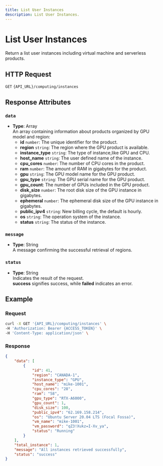 ```yaml
---
title: List User Instances
description: List User Instances.
---
```


# List User Instances

Return a list user instances including virtual machine and serverless products.

## HTTP Request

`GET` `{API_URL}/computing/instances`

## Response Attributes

### `data`

- **Type**: Array  
  An array containing information about products organized by GPU model and region:
  - **id** `number`: The unique identifier for the product.
  - **region** `string`: The region where the GPU product is available.
  - **instance_type** `string`: The type of instance,like GPU and CPU.
  - **host_name** `string`: The user defined name of the instance.
  - **cpu_cores** `number`: The number of CPU cores in the product.
  - **ram** `number`: The amount of RAM in gigabytes for the product.
  - **gpu** `string`: The GPU model name for the GPU product.
  - **gpu_type** `string`: The GPU serial name for the GPU product.
  - **gpu_count**: The number of GPUs included in the GPU product.
  - **disk_size** `number`: The root disk size of the GPU instance in gigabytes.
  - **ephemeral** `number`: The ephemeral disk size of the GPU instance in gigabytes.
  - **public_ipv4** `string`: New billing cycle, the default is hourly.
  - **os** `string`: The operation system of the instance.
  - **status** `string`: The status of the instance.

### `message`

- **Type**: String  
  A message confirming the successful retrieval of regions.

### `status`

- **Type**: String  
  Indicates the result of the request.  
  **success** signifies success, while **failed** indicates an error.

## Example

### Request

```bash
curl -X GET '{API_URL}/computing/instances' \
-H 'Authorization: Bearer {ACCESS_TOKEN}' \
-H 'Content-Type: application/json' \
```

### Response

```json
{
    "data": [
        {
            "id": 41,
            "region": "CANADA-1",
            "instance_type": "GPU",
            "host_name": "mike-1001",
            "cpu_cores": "28",
            "ram": "58",
            "gpu_type": "RTX-A6000",
            "gpu_count": 1,
            "disk_size": 100,
            "public_ipv4": "62.169.158.214",
            "os": "Ubuntu Server 20.04 LTS (Focal Fossa)",
            "vm_name": "mike-1001",
            "vm_password": "qZ3!Xukz=I-Xv_ya",
            "status": "Running"
        }
    ],
    "total_instance": 1,
    "message": "All instances retrieved successfully",
    "status": "success"
}

```
